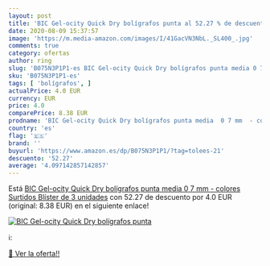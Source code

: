 ```yaml
---
layout: post
title: 'BIC Gel-ocity Quick Dry bolígrafos punta al 52.27 % de descuento'
date: 2020-08-09 15:37:57
image: 'https://m.media-amazon.com/images/I/41GacVN3NbL._SL400_.jpg'
comments: true
category: ofertas
author: ring
slug: 'B075N3P1P1-es BIC Gel-ocity Quick Dry bolígrafos punta media 0 7 mm -...'
sku: 'B075N3P1P1-es'
tags: [ 'bolígrafos', ]
actualPrice: 4.0 EUR
currency: EUR
price: 4.0
comparePrice: 8.38 EUR
prodname: 'BIC Gel-ocity Quick Dry bolígrafos punta media  0 7 mm  - colores Surtidos  Blíster de 3 unidades'
country: 'es'
flag: '🇪🇸'
brand: ''
buyurl: 'https://www.amazon.es/dp/B075N3P1P1/?tag=tolees-21'
descuento: '52.27'
average: '4.097142857142857'
---
```


Está [BIC Gel-ocity Quick Dry bolígrafos punta media  0 7 mm  - colores Surtidos  Blíster de 3 unidades](https://www.amazon.es/dp/B075N3P1P1/?tag=tolees-21) con 52.27 de descuento por 4.0 EUR (original: 8.38 EUR) en el siguiente enlace!

[![BIC Gel-ocity Quick Dry bolígrafos punta](https://m.media-amazon.com/images/I/41GacVN3NbL._SL400_.jpg)](https://www.amazon.es/dp/B075N3P1P1/?tag=tolees-21)

ℹ️:


[🛒 Ver la oferta!!](https://www.amazon.es/dp/B075N3P1P1/?tag=tolees-21)
